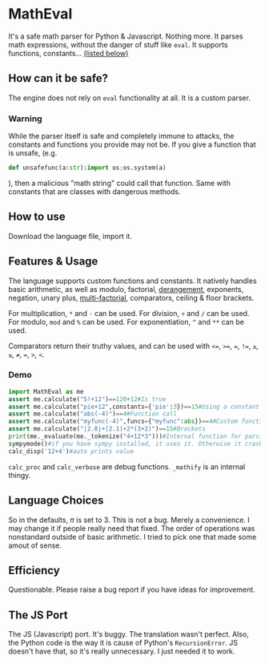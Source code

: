 # MathEval
It's a safe math parser for Python &amp; Javascript. Nothing more.
It parses math expressions, without the danger of stuff like `eval`. It supports functions, constants… [(listed below)](#Features-&-Usage)

## How can it be safe?
The engine does not rely on `eval` functionality at all. It is a custom parser.

### Warning
While the parser itself is safe and completely immune to attacks, the constants and functions you provide may not be. If you give a function that is unsafe, (e.g. 
```python
def unsafefunc(a:str):import os;os.system(a)
```
), then a malicious "math string" could call that function. Same with constants that are classes with dangerous methods.

## How to use
Download the language file, import it.

## Features & Usage
The language supports custom functions and constants. It natively handles basic arithmetic, as well as modulo, factorial, [derangement](https://en.wikipedia.org/wiki/Derangement), exponents, negation, unary plus, [multi-factorial](https://en.wikipedia.org/wiki/Double_factorial#Generalizations), comparators, ceiling & floor brackets.

For multiplication, `*` and `⋅` can be used.
For division, `÷` and `/` can be used.
For modulo, `mod` and `%` can be used.
For exponentiation, `^` and `**` can be used.

Comparators return their truthy values, and can be used with `<=`, `>=`, `=`, `!=`, `≥`, `≤`, `≠`, `=`, `>`, `<`.

### Demo
```python
import MathEval as me
assert me.calculate("5!+12")==120+12#Is true
assert me.calculate("pie+12",constants={'pie':3})==15#Using a constant
assert me.calculate("abs(-4)")==4#Function call
assert me.calculate("myfunc(-4)",funcs={"myfunc":abs})==4#Custom function
assert me.calculate("⌊2.8⌋+⌈2.1⌉+2*(3+2)")==15#Brackets
print(me._evaluate(me._tokenize("4+12*3")))#Internal function for parsing math, then executing
sympymode()#if you have sympy installed, it uses it. Otherwise it crashes.
calc_disp('12+4')#auto prints value

```
`calc_proc` and `calc_verbose` are debug functions. `_mathify` is an internal thingy.

## Language Choices
So in the defaults, $\pi$ is set to 3. This is not a bug. Merely a convenience. I may change it if people really need that fixed.
The order of operations was nonstandard outside of basic arithmetic. I tried to pick one that made some amout of sense.

## Efficiency
Questionable. Please raise a bug report if you have ideas for improvement.

## The JS Port
The JS (Javascript) port. It's buggy. The translation wasn't perfect. Also, the Python code is the way it is cause of Python's `RecursionError`. JS doesn't have that, so it's really unnecessary. I just needed it to work.

